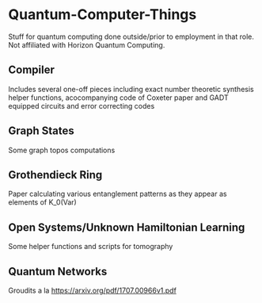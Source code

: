 # Quantum-Computer-Things

Stuff for quantum computing done outside/prior to employment in that role. Not affiliated with Horizon Quantum Computing.

## Compiler

Includes several one-off pieces including exact number theoretic synthesis helper functions, acocompanying code of Coxeter paper
and GADT equipped circuits and error correcting codes

## Graph States

Some graph topos computations

## Grothendieck Ring

Paper calculating various entanglement patterns as they appear as elements of K_0(Var)

## Open Systems/Unknown Hamiltonian Learning

Some helper functions and scripts for tomography

## Quantum Networks

Groudits a la https://arxiv.org/pdf/1707.00966v1.pdf
